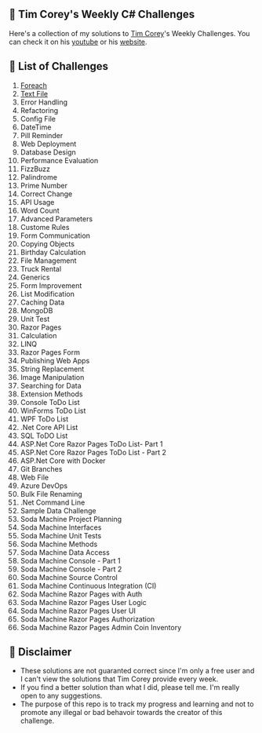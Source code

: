 ## 💪 Tim Corey's Weekly C# Challenges 
Here's a collection of my solutions to [Tim Corey](https://github.com/TimCorey)'s Weekly Challenges. You can check it on his [youtube](https://www.youtube.com/watch?v=pxdwwgIja5Q&list=PLLWMQd6PeGY1VcJGocm1wwtFCZUrh2sc9) or his [website](https://www.iamtimcorey.com/p/c-weekly-challenges).

## 📝 List of Challenges
1. [Foreach](https://github.com/jscastanos/TCWeeklyChallenges/tree/master/1%20-%20Foreach) 
2. [Text File](https://github.com/jscastanos/TCWeeklyChallenges/tree/master/2%20-%20Text%20Files)
3. Error Handling
4. Refactoring
5. Config File
6. DateTime
7. Pill Reminder
8. Web Deployment
9. Database Design
10. Performance Evaluation
11. FizzBuzz
12. Palindrome
13. Prime Number
14. Correct Change
15. API Usage
16. Word Count
17. Advanced Parameters
18. Custome Rules
19. Form Communication
20. Copying Objects
21. Birthday Calculation
22. File Management
23. Truck Rental
24. Generics
25. Form Improvement
26. List Modification
27. Caching Data
28. MongoDB
29. Unit Test
30. Razor Pages
31. Calculation
32. LINQ
33. Razor Pages Form
34. Publishing Web Apps
35. String Replacement
36. Image Manipulation
37. Searching for Data
38. Extension Methods
39. Console ToDo List
40. WinForms ToDo List
41. WPF ToDo List
42. .Net Core API List
43. SQL ToDO List
44. ASP.Net Core Razor Pages ToDo List- Part 1
44. ASP.Net Core Razor Pages ToDo List - Part 2
45. ASP.Net Core with Docker
46. Git Branches
47. Web File
48. Azure DevOps
49. Bulk File Renaming
50. .Net Command Line
51. Sample Data Challenge
52. Soda Machine Project Planning 
53. Soda Machine Interfaces
54. Soda Machine Unit Tests
55. Soda Machine Methods
56. Soda Machine Data Access
57. Soda Machine Console - Part 1
58. Soda Machine Console - Part 2
59. Soda Machine Source Control
60. Soda Machine Continuous Integration (CI)
61. Soda Machine Razor Pages with Auth
62. Soda Machine Razor Pages User Logic
63. Soda Machine Razor Pages User UI
64. Soda Machine Razor Pages Authorization
65. Soda Machine Razor Pages Admin Coin Inventory


## 🚫 Disclaimer 
- These solutions are not guaranted correct since I'm only a free user and I can't view the solutions that Tim Corey provide every week.
- If you find a better solution than what I did, please tell me. I'm really open to any suggestions.
- The purpose of this repo is to track my progress and learning and not to promote any illegal or bad behavoir towards the creator of this challenge.
